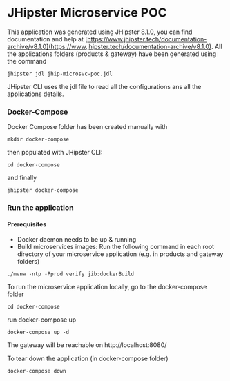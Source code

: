 # JHipster Microservice POC

This application was generated using JHipster 8.1.0, you can find documentation and help at [https://www.jhipster.tech/documentation-archive/v8.1.0](https://www.jhipster.tech/documentation-archive/v8.1.0).
All the applications folders (products & gateway) have been generated using the command
```
jhipster jdl jhip-microsvc-poc.jdl
```
JHipster CLI uses the jdl file to read all the configurations ans all the applications details.

### Docker-Compose
Docker Compose folder has been created manually with 
```
mkdir docker-compose
```
then populated with JHipster CLI:
```
cd docker-compose
```
and finally
```
jhipster docker-compose
```

### Run the application
#### Prerequisites
- Docker daemon needs to be up & running
- Build microservices images:
Run the following command in each root directory of your microservice application (e.g. in products and gateway folders)
```
./mvnw -ntp -Pprod verify jib:dockerBuild
```

To run the microservice application locally, go to the docker-compose folder
```
cd docker-compose
```
run docker-compose up
```
docker-compose up -d
```

The gateway will be reachable on http://localhost:8080/

To tear down the application (in docker-compose folder)
```
docker-compose down
```